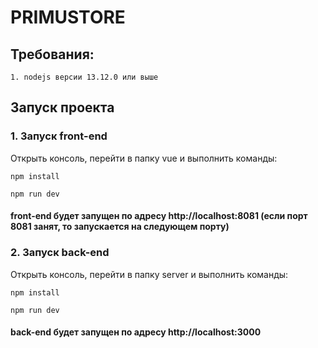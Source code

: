 # PRIMUSTORE

## Требования:
    1. nodejs версии 13.12.0 или выше

## Запуск проекта
### 1. Запуск front-end

Открыть консоль, перейти в папку vue и выполнить команды:
```
npm install
```
```
npm run dev
```

#### front-end будет запущен по адресу http://localhost:8081 (если порт 8081 занят, то запускается на следующем порту)

### 2. Запуск back-end

Открыть консоль, перейти в папку server и выполнить команды:
```
npm install
```
```
npm run dev
```

#### back-end будет запущен по адресу http://localhost:3000